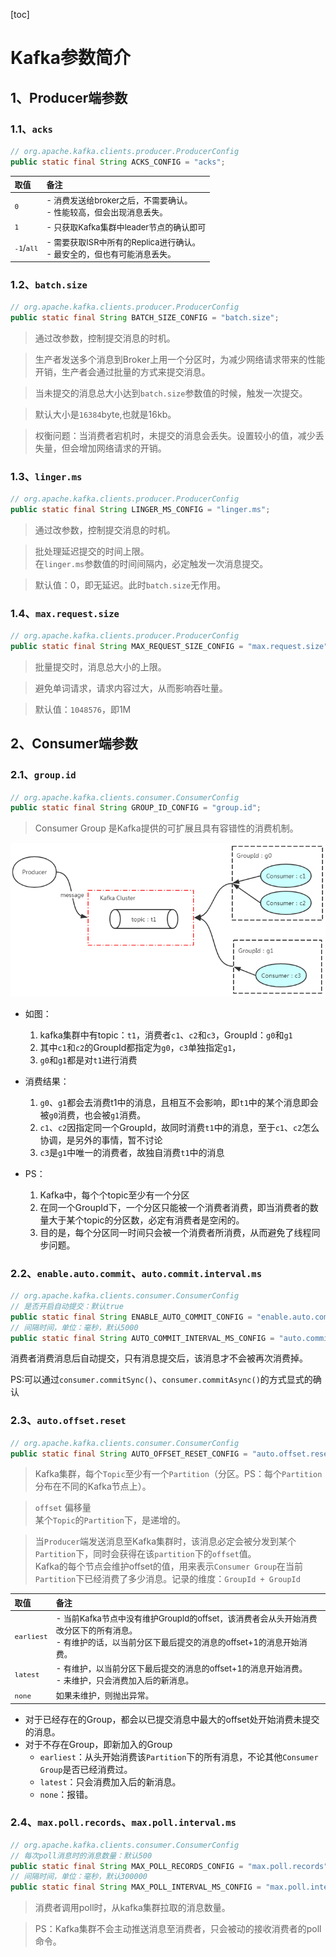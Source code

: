 [toc]

# Kafka参数简介

## 1、Producer端参数
### 1.1、`acks`
``` java
// org.apache.kafka.clients.producer.ProducerConfig
public static final String ACKS_CONFIG = "acks";
```
<div style = "font-size:13px;">

取值|备注
:-|:-
`0`|- 消费发送给broker之后，不需要确认。<br>- 性能较高，但会出现消息丢失。
`1`|- 只获取Kafka集群中leader节点的确认即可
`-1`/`all`|- 需要获取ISR中所有的Replica进行确认。<br>- 最安全的，但也有可能消息丢失。
</div>

### 1.2、`batch.size`
``` java
// org.apache.kafka.clients.producer.ProducerConfig
public static final String BATCH_SIZE_CONFIG = "batch.size";
```
> 通过改参数，控制提交消息的时机。<br>

> 生产者发送多个消息到Broker上用一个分区时，为减少网络请求带来的性能开销，生产者会通过批量的方式来提交消息。

> 当未提交的消息总大小达到`batch.size`参数值的时候，触发一次提交。

> 默认大小是`16384`byte,也就是16kb。

> 权衡问题：当消费者宕机时，未提交的消息会丢失。设置较小的值，减少丢失量，但会增加网络请求的开销。

### 1.3、`linger.ms`
``` java
// org.apache.kafka.clients.producer.ProducerConfig
public static final String LINGER_MS_CONFIG = "linger.ms";
```
> 通过改参数，控制提交消息的时机。<br>

> 批处理延迟提交的时间上限。<br>
> 在`linger.ms`参数值的时间间隔内，必定触发一次消息提交。

> 默认值：0，即无延迟。此时`batch.size`无作用。

### 1.4、`max.request.size`
``` java
// org.apache.kafka.clients.producer.ProducerConfig
public static final String MAX_REQUEST_SIZE_CONFIG = "max.request.size";
```
> 批量提交时，消息总大小的上限。

> 避免单词请求，请求内容过大，从而影响吞吐量。

> 默认值：`1048576`，即1M

## 2、Consumer端参数
### 2.1、`group.id`
``` java
// org.apache.kafka.clients.consumer.ConsumerConfig
public static final String GROUP_ID_CONFIG = "group.id";
```
> Consumer Group 是Kafka提供的可扩展且具有容错性的消费机制。

![](../etc/Consumer端group.id参数图解.png)

- 如图：
    1. kafka集群中有topic：`t1`，消费者`c1`、`c2`和`c3`，GroupId：`g0`和`g1`
    2. 其中`c1`和`c2`的GroupId都指定为`g0`，`c3`单独指定`g1`，
    3. `g0`和`g1`都是对`t1`进行消费

- 消费结果：
    1. `g0`、`g1`都会去消费t1中的消息，且相互不会影响，即`t1`中的某个消息即会被`g0`消费，也会被`g1`消费。
    2. `c1`、`c2`因指定同一个GroupId，故同时消费`t1`中的消息，至于`c1`、`c2`怎么协调，是另外的事情，暂不讨论
    3. `c3`是`g1`中唯一的消费者，故独自消费`t1`中的消息

- PS：
    1. Kafka中，每个个topic至少有一个分区
    2. 在同一个GroupId下，一个分区只能被一个消费者消费，即当消费者的数量大于某个topic的分区数，必定有消费者是空闲的。
    2. 目的是，每个分区同一时间只会被一个消费者所消费，从而避免了线程同步问题。

### 2.2、`enable.auto.commit`、`auto.commit.interval.ms`
``` java
// org.apache.kafka.clients.consumer.ConsumerConfig
// 是否开启自动提交：默认true
public static final String ENABLE_AUTO_COMMIT_CONFIG = "enable.auto.commit";
// 间隔时间，单位：毫秒，默认5000
public static final String AUTO_COMMIT_INTERVAL_MS_CONFIG = "auto.commit.interval.ms";
```
消费者消费消息后自动提交，只有消息提交后，该消息才不会被再次消费掉。

PS:可以通过`consumer.commitSync()`、`consumer.commitAsync()`的方式显式的确认

### 2.3、`auto.offset.reset`
``` java
// org.apache.kafka.clients.consumer.ConsumerConfig
public static final String AUTO_OFFSET_RESET_CONFIG = "auto.offset.reset";
```
> Kafka集群，每个`Topic`至少有一个`Partition`（分区。PS：每个`Partition`分布在不同的Kafka节点上）。<br>

> `offset` 偏移量 <br>
> 某个`Topic`的`Partition`下，是递增的。

> 当`Producer`端发送消息至Kafka集群时，该消息必定会被分发到某个`Partition`下，同时会获得在该`partition`下的`offset`值。<br>
> Kafka的每个节点会维护offset的值，用来表示`Consumer Group`在当前`Partition`下已经消费了多少消息。记录的维度：`GroupId + GroupId`


<div style = "font-size:13px;">

取值|备注
:-|:-
`earliest`|- 当前Kafka节点中没有维护GroupId的offset，该消费者会从头开始消费改分区下的所有消息。<br>- 有维护的话，以当前分区下最后提交的消息的offset+1的消息开始消费。
`latest`|- 有维护，以当前分区下最后提交的消息的offset+1的消息开始消费。<br>- 未维护，只会消费加入后的新消息。
`none`|如果未维护，则抛出异常。

</div>

- 对于已经存在的Group，都会以已提交消息中最大的offset处开始消费未提交的消息。
- 对于不存在Group，即新加入的Group
    - `earliest`：从头开始消费该`Partition`下的所有消息，不论其他`Consumer Group`是否已经消费过。
    - `latest`：只会消费加入后的新消息。
    - `none`：报错。

### 2.4、`max.poll.records`、`max.poll.interval.ms`
``` java
// org.apache.kafka.clients.consumer.ConsumerConfig
// 每次poll消息时的消息数量：默认500
public static final String MAX_POLL_RECORDS_CONFIG = "max.poll.records";
// 间隔时间，单位：毫秒，默认300000
public static final String MAX_POLL_INTERVAL_MS_CONFIG = "max.poll.interval.ms";
```
> 消费者调用poll时，从kafka集群拉取的消息数量。

> PS：Kafka集群不会主动推送消息至消费者，只会被动的接收消费者的poll命令。






